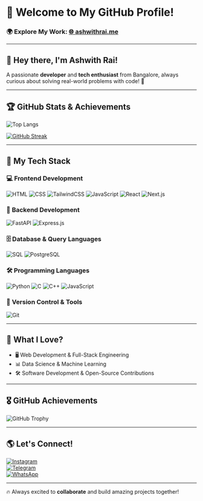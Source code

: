 # 🚀 Welcome to My GitHub Profile!

### 🌍 **Explore My Work:** [🌐 ashwithrai.me](https://ashwithrai.me)

---

## 👋 Hey there, I'm **Ashwith Rai!**

A passionate **developer** and **tech enthusiast** from Bangalore, always curious about solving real-world problems with code! 🚀

---

## 🏆 **GitHub Stats & Achievements**


![Top Langs](https://github-readme-stats.vercel.app/api/top-langs/?username=Rai-shwith&layout=compact&theme=radical)

[![GitHub Streak](https://streak-stats.demolab.com?user=Rai-shwith&theme=radical)](https://git.io/streak-stats)

---

## 🎯 **My Tech Stack**

### 💻 **Frontend Development**
![HTML](https://img.shields.io/badge/HTML-E34F26?style=for-the-badge&logo=html5&logoColor=white)
![CSS](https://img.shields.io/badge/CSS-1572B6?style=for-the-badge&logo=css3&logoColor=white)
![TailwindCSS](https://img.shields.io/badge/TailwindCSS-06B6D4?style=for-the-badge&logo=tailwindcss&logoColor=white)
![JavaScript](https://img.shields.io/badge/JavaScript-F7DF1E?style=for-the-badge&logo=javascript&logoColor=black)
![React](https://img.shields.io/badge/React-20232A?style=for-the-badge&logo=react&logoColor=61DAFB)
![Next.js](https://img.shields.io/badge/Next.js-000000?style=for-the-badge&logo=next.js&logoColor=white)

### 🔧 **Backend Development**
![FastAPI](https://img.shields.io/badge/FastAPI-009688?style=for-the-badge&logo=fastapi&logoColor=white)
![Express.js](https://img.shields.io/badge/Express.js-000000?style=for-the-badge&logo=express&logoColor=white)

### 🗄️ **Database & Query Languages**
![SQL](https://img.shields.io/badge/SQL-4479A1?style=for-the-badge&logo=database&logoColor=white)
![PostgreSQL](https://img.shields.io/badge/PostgreSQL-336791?style=for-the-badge&logo=postgresql&logoColor=white)

### 🛠️ **Programming Languages**
![Python](https://img.shields.io/badge/Python-3776AB?style=for-the-badge&logo=python&logoColor=white)
![C](https://img.shields.io/badge/C-00599C?style=for-the-badge&logo=c&logoColor=white)
![C++](https://img.shields.io/badge/C%2B%2B-00599C?style=for-the-badge&logo=c%2B%2B&logoColor=white)
![JavaScript](https://img.shields.io/badge/JavaScript-F7DF1E?style=for-the-badge&logo=javascript&logoColor=black)

### 🔗 **Version Control & Tools**
![Git](https://img.shields.io/badge/Git-F05032?style=for-the-badge&logo=git&logoColor=white)

---

## 🚀 **What I Love?**

- 🖥️ Web Development & Full-Stack Engineering
- 📊 Data Science & Machine Learning
- 🛠️ Software Development & Open-Source Contributions

---

## 🎖️ **GitHub Achievements**

![GitHub Trophy](https://github-profile-trophy.vercel.app/?username=Rai-shwith&theme=radical&margin-w=15&margin-h=15)

---

## 🌎 **Let's Connect!**

[![Instagram](https://img.shields.io/badge/Instagram-E4405F?style=for-the-badge&logo=instagram&logoColor=white)](https://instagram.com/ashwith_rai_0404)  
[![Telegram](https://img.shields.io/badge/Telegram-2CA5E0?style=for-the-badge&logo=telegram&logoColor=white)](https://t.me/raiashwith?text=Hey%20Ashwith%2C%20I%27m%20interested%20in%20your%20projects!%20Let's%20collaborate!)  
[![WhatsApp](https://img.shields.io/badge/WhatsApp-25D366?style=for-the-badge&logo=whatsapp&logoColor=white)](https://wa.me/919380531460?text=Hello%20Ashwith%2C%20I%20found%20your%20GitHub%20profile%20and%20would%20love%20to%20connect!)  

---

🔥 Always excited to **collaborate** and build amazing projects together!

